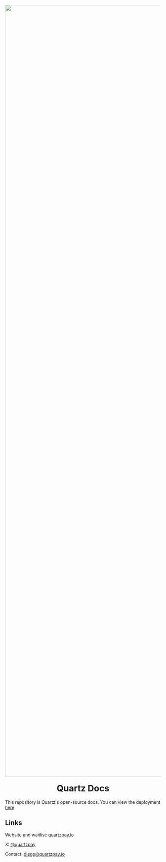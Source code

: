 <div align="center">
  <img width="2500" alt="Quartz" src="https://cdn.prod.website-files.com/65707af0f4af991289bbd432/670e37661cdb2314fe8ba469_logo-glow-banner.jpg" />

  <h1 style="margin-top:20px;">Quartz Docs</h1>
</div>

This repository is Quartz's open-source docs. You can view the deployment [here](https://docs.quartzpay.io/).

## Links

Website and waitlist: [quartzpay.io](https://quartzpay.io/)

X: [@quartzpay](https://x.com/quartzpay)

Contact: [diego@quartzpay.io](mailto:diego@quartzpay.io)
